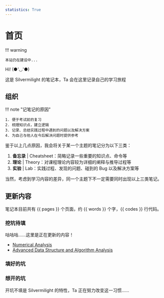 ```yaml
---
statistics: True
---
```


# 首页

!!! warning

    本站仍在建设中...

Hi! (●'◡'●)

这是 Silvermilight 的笔记本，Ta 会在这里记录自己的学习旅程

## 组织

!!! note "记笔记的原因"

    1. 便于考试前的复习
    2. 梳理知识点，建立逻辑
    3. 记录、总结实践过程中遇到的问题以及解决方案
    4. 为自己与他人在今后解决问题时提供参考

鉴于以上几点原因，我会将关于某一个主题的笔记分为以下三类：

1. **备忘录** | Cheatsheet：简略记录一些重要的知识点、命令等
2. **理论**   |     Theory：对课程理论内容较为详细的阐释与推导过程等
3. **实验**   |        Lab：实践过程、发现的问题、碰到的 Bug 以及解决方案等

当然，考虑到学习内容的差异，同一个主题下不一定需要同时出现以上三类笔记。

## 更新内容

笔记本目前共有 {{ pages }} 个页面，约 {{ words }} 个字，{{ codes }} 行代码。

### 挖坑待填

咕咕咕……这里是正在更新的内容！

- [Numerical Analysis](math_phys/numerical_analysis/index.md)
- [Advanced Data Structure and Algorithm Analysis](cs/algorithm/ads/index.md)

### 填好的坑

### 想开的坑

开坑不填是 Silvermilight 的特性，Ta 正在努力改变这一习惯……
